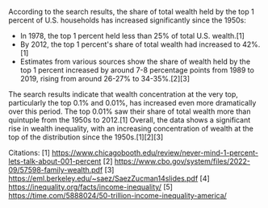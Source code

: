 According to the search results, the share of total wealth held by the top 1 percent of U.S. households has increased significantly since the 1950s:

- In 1978, the top 1 percent held less than 25% of total U.S. wealth.[1]
- By 2012, the top 1 percent's share of total wealth had increased to 42%.[1] 
- Estimates from various sources show the share of wealth held by the top 1 percent increased by around 7-8 percentage points from 1989 to 2019, rising from around 26-27% to 34-35%.[2][3]

The search results indicate that wealth concentration at the very top, particularly the top 0.1% and 0.01%, has increased even more dramatically over this period. The top 0.01% saw their share of total wealth more than quintuple from the 1950s to 2012.[1] Overall, the data shows a significant rise in wealth inequality, with an increasing concentration of wealth at the top of the distribution since the 1950s.[1][2][3]

Citations:
[1] https://www.chicagobooth.edu/review/never-mind-1-percent-lets-talk-about-001-percent
[2] https://www.cbo.gov/system/files/2022-09/57598-family-wealth.pdf
[3] https://eml.berkeley.edu/~saez/SaezZucman14slides.pdf
[4] https://inequality.org/facts/income-inequality/
[5] https://time.com/5888024/50-trillion-income-inequality-america/